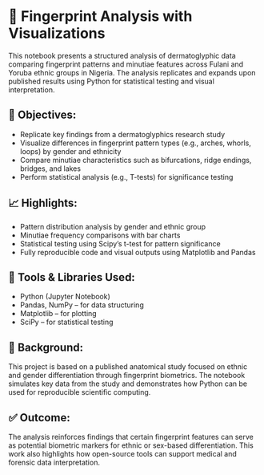 
# 🔬 Fingerprint Analysis with Visualizations

This notebook presents a structured analysis of dermatoglyphic data comparing fingerprint patterns and minutiae features across Fulani and Yoruba ethnic groups in Nigeria. The analysis replicates and expands upon published results using Python for statistical testing and visual interpretation.

## 📌 Objectives:
- Replicate key findings from a dermatoglyphics research study
- Visualize differences in fingerprint pattern types (e.g., arches, whorls, loops) by gender and ethnicity
- Compare minutiae characteristics such as bifurcations, ridge endings, bridges, and lakes
- Perform statistical analysis (e.g., T-tests) for significance testing

## 📈 Highlights:
- Pattern distribution analysis by gender and ethnic group
- Minutiae frequency comparisons with bar charts
- Statistical testing using Scipy’s t-test for pattern significance
- Fully reproducible code and visual outputs using Matplotlib and Pandas

## 🔧 Tools & Libraries Used:
- Python (Jupyter Notebook)
- Pandas, NumPy – for data structuring
- Matplotlib – for plotting
- SciPy – for statistical testing

## 🧠 Background:
This project is based on a published anatomical study focused on ethnic and gender differentiation through fingerprint biometrics. The notebook simulates key data from the study and demonstrates how Python can be used for reproducible scientific computing.

## ✅ Outcome:
The analysis reinforces findings that certain fingerprint features can serve as potential biometric markers for ethnic or sex-based differentiation. This work also highlights how open-source tools can support medical and forensic data interpretation.

